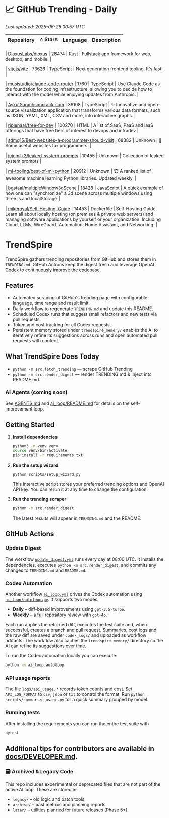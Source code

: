 <!-- TRENDING_START -->
# 📈 GitHub Trending - Daily

_Last updated: 2025-06-26 00:57 UTC_

| Repository | ⭐ Stars | Language | Description |
|------------|--------:|----------|-------------|

| [DioxusLabs/dioxus](https://github.com/DioxusLabs/dioxus) | 28474 | Rust | Fullstack app framework for web, desktop, and mobile. |

| [vitejs/vite](https://github.com/vitejs/vite) | 73626 | TypeScript | Next generation frontend tooling. It's fast! |

| [musistudio/claude-code-router](https://github.com/musistudio/claude-code-router) | 1760 | TypeScript | Use Claude Code as the foundation for coding infrastructure, allowing you to decide how to interact with the model while enjoying updates from Anthropic. |

| [AykutSarac/jsoncrack.com](https://github.com/AykutSarac/jsoncrack.com) | 38108 | TypeScript | ✨ Innovative and open-source visualization application that transforms various data formats, such as JSON, YAML, XML, CSV and more, into interactive graphs. |

| [ripienaar/free-for-dev](https://github.com/ripienaar/free-for-dev) | 100270 | HTML | A list of SaaS, PaaS and IaaS offerings that have free tiers of interest to devops and infradev |

| [sdmg15/Best-websites-a-programmer-should-visit](https://github.com/sdmg15/Best-websites-a-programmer-should-visit) | 68382 | Unknown | 🔗 Some useful websites for programmers. |

| [jujumilk3/leaked-system-prompts](https://github.com/jujumilk3/leaked-system-prompts) | 10455 | Unknown | Collection of leaked system prompts |

| [ml-tooling/best-of-ml-python](https://github.com/ml-tooling/best-of-ml-python) | 20912 | Unknown | 🏆 A ranked list of awesome machine learning Python libraries. Updated weekly. |

| [bgstaal/multipleWindow3dScene](https://github.com/bgstaal/multipleWindow3dScene) | 18428 | JavaScript | A quick example of how one can "synchronize" a 3d scene across multiple windows using three.js and localStorage |

| [mikeroyal/Self-Hosting-Guide](https://github.com/mikeroyal/Self-Hosting-Guide) | 14453 | Dockerfile | Self-Hosting Guide. Learn all about locally hosting (on premises & private web servers) and managing software applications by yourself or your organization. Including Cloud, LLMs, WireGuard, Automation, Home Assistant, and Networking. |
<!-- TRENDING_END -->

# TrendSpire

TrendSpire gathers trending repositories from GitHub and stores them in `TRENDING.md`. GitHub Actions keep the digest fresh and leverage OpenAI Codex to continuously improve the codebase.

## Features

- Automated scraping of GitHub's trending page with configurable language, time range and result limit.
- Daily workflow to regenerate `TRENDING.md` and update this README.
- Scheduled Codex runs that suggest small refactors and new tests via pull requests.
- Token and cost tracking for all Codex requests.
- Persistent memory stored under `trendspire_memory/` enables the AI to
  iteratively refine its suggestions across runs and open automated pull
  requests with context.

## What TrendSpire Does Today

- `python -m src.fetch_trending` — scrape GitHub Trending
- `python -m src.render_digest` — render TRENDING.md & inject into README.md

### AI Agents (coming soon)
See [AGENTS.md](./AGENTS.md) and [ai_loop/README.md](./ai_loop/README.md) for details on the self-improvement loop.

## Getting Started

1. **Install dependencies**
   ```bash
   python3 -m venv venv
   source venv/bin/activate
   pip install -r requirements.txt
   ```

2. **Run the setup wizard**
   ```bash
   python scripts/setup_wizard.py
   ```
   This interactive script stores your preferred trending options and OpenAI API key.
   You can rerun it at any time to change the configuration.

3. **Run the trending scraper**
   ```bash
   python -m src.render_digest
   ```
   The latest results will appear in `TRENDING.md` and the README.


## GitHub Actions

### Update Digest

The workflow [`update_digest.yml`](.github/workflows/update_digest.yml) runs every day at 08:00 UTC. It installs the dependencies, executes `python -m src.render_digest`, and commits any changes to `TRENDING.md` and `README.md`.

### Codex Automation

Another workflow [`ai_loop.yml`](.github/workflows/ai_loop.yml) drives the Codex automation using [`ai_loop/autoloop.py`](ai_loop/autoloop.py). It supports two modes:

- **Daily** – diff-based improvements using `gpt-3.5-turbo`.
- **Weekly** – a full repository review with `gpt-4o`.

Each run applies the returned diff, executes the test suite and, when successful, creates a branch and pull request. Summaries, cost logs and the raw diff are saved under `codex_logs/` and uploaded as workflow artifacts. The workflow also caches the `trendspire_memory/` directory so the AI can refine its suggestions over time.

To run the Codex automation locally you can execute:

```bash
python -m ai_loop.autoloop
```

### API usage reports

The file `logs/api_usage.*` records token counts and cost. Set `API_LOG_FORMAT`
to `csv`, `json` or `txt` to control the format. Run `python
scripts/summarize_usage.py` for a quick summary grouped by model.

### Running tests

After installing the requirements you can run the entire test suite with

```bash
pytest
```

Additional tips for contributors are available in
[docs/DEVELOPER.md](docs/DEVELOPER.md).
---

### 🗃 Archived & Legacy Code

This repo includes experimental or deprecated files that are not part of the active AI loop. These are stored in:

- `legacy/` – old logic and patch tools
- `archive/` – past metrics and planning reports
- `later/` – utilities planned for future releases (Phase 5+)
